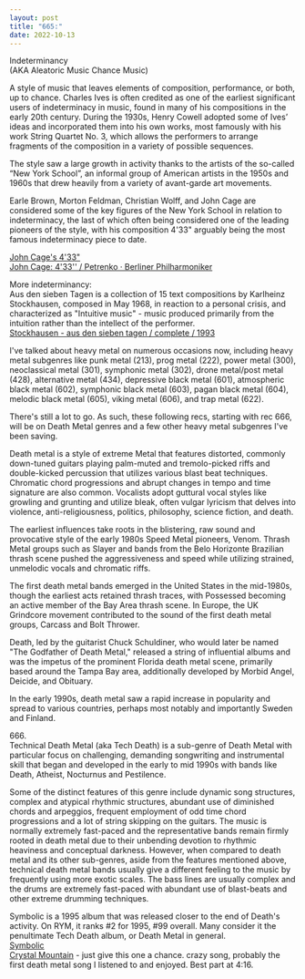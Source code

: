 ```yaml
---
layout: post
title: "665:"
date: 2022-10-13
---
```


Indeterminancy  
(AKA Aleatoric Music Chance Music)

A style of music that leaves elements of composition, performance, or both, up to chance. Charles Ives is often credited as one of the earliest significant users of indeterminacy in music, found in many of his compositions in the early 20th century. During the 1930s, Henry Cowell adopted some of Ives’ ideas and incorporated them into his own works, most famously with his work String Quartet No. 3, which allows the performers to arrange fragments of the composition in a variety of possible sequences.

The style saw a large growth in activity thanks to the artists of the so-called “New York School”, an informal group of American artists in the 1950s and 1960s that drew heavily from a variety of avant-garde art movements.

Earle Brown, Morton Feldman, Christian Wolff, and John Cage are considered some of the key figures of the New York School in relation to indeterminacy, the last of which often being considered one of the leading pioneers of the style, with his composition 4'33" arguably being the most famous indeterminacy piece to date.

[John Cage's 4'33"](https://youtu.be/JTEFKFiXSx4)  
[John Cage: 4'33'' / Petrenko · Berliner Philharmoniker](https://youtu.be/AWVUp12XPpU?t=181)

More indeterminancy:  
Aus den sieben Tagen is a collection of 15 text compositions by Karlheinz Stockhausen, composed in May 1968, in reaction to a personal crisis, and characterized as "Intuitive music" \- music produced primarily from the intuition rather than the intellect of the performer.      
[Stockhausen \- aus den sieben tagen / complete / 1993](https://youtu.be/e9nJIY4o7l0?t=9990)

I've talked about heavy metal on numerous occasions now, including heavy metal subgenres like punk metal (213), prog metal (222), power metal (300), neoclassical metal (301), symphonic metal (302), drone metal/post metal (428), alternative metal (434), depressive black metal (601), atmospheric black metal (602), symphonic black metal (603), pagan black metal (604), melodic black metal (605), viking metal (606), and trap metal (622).

There's still a lot to go. As such, these following recs, starting with rec 666, will be on Death Metal genres and a few other heavy metal subgenres I've been saving.

Death metal is a style of extreme Metal that features distorted, commonly down-tuned guitars playing palm-muted and tremolo-picked riffs and double-kicked percussion that utilizes various blast beat techniques. Chromatic chord progressions and abrupt changes in tempo and time signature are also common. Vocalists adopt guttural vocal styles like growling and grunting and utilize bleak, often vulgar lyricism that delves into violence, anti-religiousness, politics, philosophy, science fiction, and death.

The earliest influences take roots in the blistering, raw sound and provocative style of the early 1980s Speed Metal pioneers, Venom. Thrash Metal groups such as Slayer and bands from the Belo Horizonte Brazilian thrash scene pushed the aggressiveness and speed while utilizing strained, unmelodic vocals and chromatic riffs.

The first death metal bands emerged in the United States in the mid-1980s, though the earliest acts retained thrash traces, with Possessed becoming an active member of the Bay Area thrash scene. In Europe, the UK Grindcore movement contributed to the sound of the first death metal groups, Carcass and Bolt Thrower.

Death, led by the guitarist Chuck Schuldiner, who would later be named "The Godfather of Death Metal," released a string of influential albums and was the impetus of the prominent Florida death metal scene, primarily based around the Tampa Bay area, additionally developed by Morbid Angel, Deicide, and Obituary.

In the early 1990s, death metal saw a rapid increase in popularity and spread to various countries, perhaps most notably and importantly Sweden and Finland.

666\.  
Technical Death Metal (aka Tech Death) is a sub-genre of Death Metal with particular focus on challenging, demanding songwriting and instrumental skill that began and developed in the early to mid 1990s with bands like Death, Atheist, Nocturnus and Pestilence.

Some of the distinct features of this genre include dynamic song structures, complex and atypical rhythmic structures, abundant use of diminished chords and arpeggios, frequent employment of odd time chord progressions and a lot of string skipping on the guitars. The music is normally extremely fast-paced and the representative bands remain firmly rooted in death metal due to their unbending devotion to rhythmic heaviness and conceptual darkness. However, when compared to death metal and its other sub-genres, aside from the features mentioned above, technical death metal bands usually give a different feeling to the music by frequently using more exotic scales. The bass lines are usually complex and the drums are extremely fast-paced with abundant use of blast-beats and other extreme drumming techniques.

Symbolic is a 1995 album that was released closer to the end of Death's activity. On RYM, it ranks \#2 for 1995, \#99 overall. Many consider it the penultimate Tech Death album, or Death Metal in general.  
[Symbolic](https://youtu.be/ZVtpax8gJGU)  
[Crystal Mountain](https://youtu.be/8F4tT_JNl40) \- just give this one a chance. crazy song, probably the first death metal song I listened to and enjoyed. Best part at 4:16.
